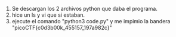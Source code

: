 1. Se descargan los 2 archivos python que daba el programa.
2. hice un ls y vi que si estaban.
3. ejecute el comando "python3 code.py" y me impimio la bandera "picoCTF{c0d3b00k_455157_197a982c}"